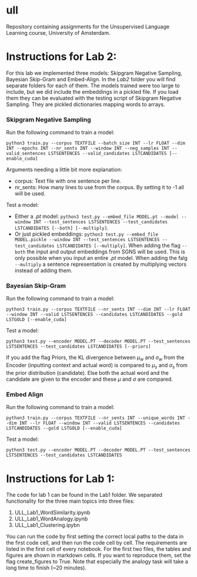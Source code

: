 # ull
Repository containing assignments for the Unsupervised Language Learning course, University of Amsterdam.

# Instructions for Lab 2:

For this lab we implemented three models: Skipgram Negative Sampling, Bayesian Skip-Gram and Embed-Align. In the _Lab2_ folder you will find separate folders for each of them. The models trained were too large to include, but we did include the embeddings in a pickled file. If you load them they can be evaluated with the testing script of Skipgram Negative Sampling. They are pickled dictionaries mapping words to arrays.

### Skipgram Negative Sampling

Run the following command to train a model:
```
python3 train.py --corpus TEXTFILE --batch_size INT --lr FLOAT --dim INT --epochs INT --nr_sents INT --window INT --neg_samples INT --valid_sentences LSTSENTENCES --valid_candidates LSTCANDIDATES [--enable_cuda]
```
Arguments needing a little bit more explanation: 
 - corpus: Text file with one sentence per line.
 - nr_sents: How many lines to use from the corpus. By setting it to -1 all will be used.

Test a model:
 - Either a _.pt_ model: ```python3 test.py --embed_file MODEL.pt --model --window INT --test_sentences LSTSENTENCES --test_candidates LSTCANDIDATES [--both] [--multiply]```.
 - Or just pickled embeddings: ```python3 test.py --embed_file MODEL.pickle --window INT --test_sentences LSTSENTENCES --test_candidates LSTCANDIDATES [--multiply]```.
When adding the flag ```--both``` the input and output embeddings from SGNS will be used. This is only possible when you input an entire _.pt_ model.
When adding the falg ```--multiply``` a sentence representation is created by multiplying vectors instead of adding them.

### Bayesian Skip-Gram

Run the following command to train a model:
```
python3 train.py --corpus TEXTFILE --nr_sents INT --dim INT --lr FLOAT --window INT --valid LSTSENTENCES --candidates LSTCANDIDATES --gold LSTGOLD [--enable_cuda]
```

Test a model:

```
python3 test.py --encoder MODEL.PT --decoder MODEL.PT --test_sentences LSTSENTENCES --test_candidates LSTCANDIDATES [--priors]
```
If you add the flag Priors, the KL divergence between $\mu_w$ and $\sigma_w$ from the Encoder (inputting context and actual word) is compared to $\mu_s$ and $\sigma_s$ from the prior distribution (candidate).
Else both the actual word and the candidate are given to the encoder and these $\mu$ and $\sigma$ are compared.


### Embed Align

Run the following command to train a model:
```
python3 train.py --corpus TEXTFILE --nr_sents INT --unique_words INT --dim INT --lr FLOAT --window INT --valid LSTSENTENCES --candidates LSTCANDIDATES --gold LSTGOLD [--enable_cuda]
```

Test a model:

```
python3 test.py --encoder MODEL.PT --decoder MODEL.PT --test_sentences LSTSENTENCES --test_candidates LSTCANDIDATES
```

# Instructions for Lab 1:

The code for lab 1 can be found in the Lab1 folder. We separated functionality for the three main topics into three files:
1. ULL_Lab1_WordSimilarity.ipynb
2. ULL_Lab1_WordAnalogy.ipynb
3. ULL_Lab1_Clustering.ipybn

You can run the code by first setting the correct local paths to the data in the first code cell, and then run the code cell by cell.
The requirements are listed in the first cell of every notebook.
For the first two files, the tables and figures are shown in markdown cells. If you want to reproduce them, set the flag create_figures to True.
Note that especially the analogy task will take a long time to finish (~20 minutes).